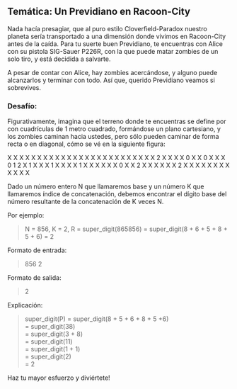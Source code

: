 ## Temática: Un Previdiano en Racoon-City

Nada hacía presagiar, que al puro estilo Cloverfield-Paradox nuestro planeta sería transportado a una dimensión donde vivimos en Racoon-City
antes de la caída. Para tu suerte buen Previdiano, te encuentras con Alice con su pistola SIG-Sauer P226R, con la que puede matar zombies
de un solo tiro, y está decidida a salvarte.

A pesar de contar con Alice, hay zombies acercándose, y alguno puede alcanzarlos y terminar con todo. Así que, querido Previdiano
veamos si sobrevives.

### Desafío:

Figurativamente, imagina que el terreno donde te encuentras se define por con cuadrículas de 1 metro cuadrado, formándose un plano cartesiano, 
y los zombies caminan hacia ustedes, pero sólo pueden caminar de forma recta o en diagonal, cómo se vé en la siguiente figura:

X   X   X   X           X   X   X   X               X   X   X   X               X   X   X   X
X   X   X   X           X   X   X   X               X   2   X   X               X   X   0   X
X   0   X   X           X   0   1   2               X   1   X   X               X   1   X   X
X   X   1   X           X   X   X   X               X   0   X   X               2   X   X   X
X   X   X   2           X   X   X   X               X   X   X   X               X   X   X   X



Dado un número entero N que llamaremos base y un número K que llamaremos índice de concatenación, debemos encontrar el dígito base 
del número resultante de la concatenación de K veces N.

Por ejemplo:

> N = 856, K = 2, R = super_digit(865856) = super_digit(8 + 6 + 5 + 8 + 5 + 6) = 2

Formato de entrada:

> 856 2

Formato de salida:

> 2

Explicación:

>super_digit(P) = super_digit(8 + 5 + 6 + 8 + 5 +6)  
>               = super_digit(38)  
>               = super_digit(3 + 8)  
>               = super_digit(11)  
>               = super_digit(1 + 1)  
>               = super_digit(2)  
>               = 2  


Haz tu mayor esfuerzo y diviértete!

